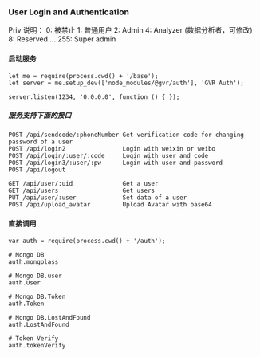 ### User Login and Authentication

Priv 说明：
0: 被禁止
1: 普通用户
2: Admin
4: Analyzer (数据分析者，可修改)
8: Reserved
...
255: Super admin


#### 启动服务

```
let me = require(process.cwd() + '/base');
let server = me.setup_dev(['node_modules/@gvr/auth'], 'GVR Auth');

server.listen(1234, '0.0.0.0', function () { });
```


##### 服务支持下面的接口

```
POST /api/sendcode/:phoneNumber Get verification code for changing password of a user
POST /api/login2                Login with weixin or weibo
POST /api/login/:user/:code     Login with user and code
POST /api/login3/:user/:pw      Login with user and password
POST /api/logout

GET /api/user/:uid              Get a user
GET /api/users                  Get users
PUT /api/user/:user             Set data of a user
POST /api/upload_avatar         Upload Avatar with base64
```

#### 直接调用

```
var auth = require(process.cwd() + '/auth');

# Mongo DB
auth.mongolass

# Mongo DB.user
auth.User

# Mongo DB.Token
auth.Token

# Mongo DB.LostAndFound
auth.LostAndFound

# Token Verify
auth.tokenVerify

```


